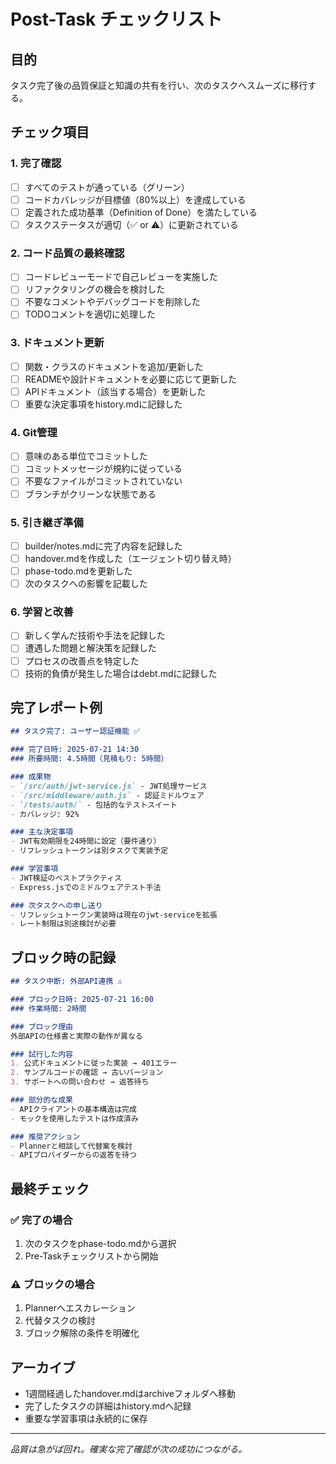 # Post-Task チェックリスト

## 目的
タスク完了後の品質保証と知識の共有を行い、次のタスクへスムーズに移行する。

## チェック項目

### 1. 完了確認
- [ ] すべてのテストが通っている（グリーン）
- [ ] コードカバレッジが目標値（80%以上）を達成している
- [ ] 定義された成功基準（Definition of Done）を満たしている
- [ ] タスクステータスが適切（✅ or ⚠️）に更新されている

### 2. コード品質の最終確認
- [ ] コードレビューモードで自己レビューを実施した
- [ ] リファクタリングの機会を検討した
- [ ] 不要なコメントやデバッグコードを削除した
- [ ] TODOコメントを適切に処理した

### 3. ドキュメント更新
- [ ] 関数・クラスのドキュメントを追加/更新した
- [ ] READMEや設計ドキュメントを必要に応じて更新した
- [ ] APIドキュメント（該当する場合）を更新した
- [ ] 重要な決定事項をhistory.mdに記録した

### 4. Git管理
- [ ] 意味のある単位でコミットした
- [ ] コミットメッセージが規約に従っている
- [ ] 不要なファイルがコミットされていない
- [ ] ブランチがクリーンな状態である

### 5. 引き継ぎ準備
- [ ] builder/notes.mdに完了内容を記録した
- [ ] handover.mdを作成した（エージェント切り替え時）
- [ ] phase-todo.mdを更新した
- [ ] 次のタスクへの影響を記載した

### 6. 学習と改善
- [ ] 新しく学んだ技術や手法を記録した
- [ ] 遭遇した問題と解決策を記録した
- [ ] プロセスの改善点を特定した
- [ ] 技術的負債が発生した場合はdebt.mdに記録した

## 完了レポート例

```markdown
## タスク完了: ユーザー認証機能 ✅

### 完了日時: 2025-07-21 14:30
### 所要時間: 4.5時間（見積もり: 5時間）

### 成果物
- `/src/auth/jwt-service.js` - JWT処理サービス
- `/src/middleware/auth.js` - 認証ミドルウェア
- `/tests/auth/` - 包括的なテストスイート
- カバレッジ: 92%

### 主な決定事項
- JWT有効期限を24時間に設定（要件通り）
- リフレッシュトークンは別タスクで実装予定

### 学習事項
- JWT検証のベストプラクティス
- Express.jsでのミドルウェアテスト手法

### 次タスクへの申し送り
- リフレッシュトークン実装時は現在のjwt-serviceを拡張
- レート制限は別途検討が必要
```

## ブロック時の記録

```markdown
## タスク中断: 外部API連携 ⚠️

### ブロック日時: 2025-07-21 16:00
### 作業時間: 2時間

### ブロック理由
外部APIの仕様書と実際の動作が異なる

### 試行した内容
1. 公式ドキュメントに従った実装 → 401エラー
2. サンプルコードの確認 → 古いバージョン
3. サポートへの問い合わせ → 返答待ち

### 部分的な成果
- APIクライアントの基本構造は完成
- モックを使用したテストは作成済み

### 推奨アクション
- Plannerと相談して代替案を検討
- APIプロバイダーからの返答を待つ
```

## 最終チェック

### ✅ 完了の場合
1. 次のタスクをphase-todo.mdから選択
2. Pre-Taskチェックリストから開始

### ⚠️ ブロックの場合
1. Plannerへエスカレーション
2. 代替タスクの検討
3. ブロック解除の条件を明確化

## アーカイブ
- 1週間経過したhandover.mdはarchiveフォルダへ移動
- 完了したタスクの詳細はhistory.mdへ記録
- 重要な学習事項は永続的に保存

---
*品質は急がば回れ。確実な完了確認が次の成功につながる。*